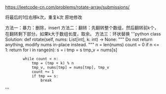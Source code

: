 https://leetcode-cn.com/problems/rotate-array/submissions/

将最后的1位右移k次，重复k次
原地修改

方法一：暴力：删除，insert
方法二：翻转：先翻转整个数组，然后翻转前k个，在翻转剩下部分。如果k大于数组长度，取余。
方法三：环状替换
'''python
class Solution:
    def rotate(self, nums: List[int], k: int) -> None:
        """
        Do not return anything, modify nums in-place instead.
        """
        n = len(nums)
        count = 0
        if n <= 1:
            return 
        for i in range(n):
            s = i
            tmp = s
            tmp_v = nums[s]

            while count < n:
                tmp = (tmp + k) % n
                tmp_v, nums[tmp] = nums[tmp], tmp_v
                count += 1
                if tmp == s:
                    break
'''
